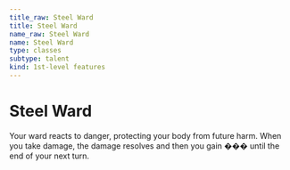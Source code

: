 ```yaml
---
title_raw: Steel Ward
title: Steel Ward
name_raw: Steel Ward
name: Steel Ward
type: classes
subtype: talent
kind: 1st-level features
---
```


# Steel Ward

Your ward reacts to danger, protecting your body from future harm. When you take damage, the damage resolves and then you gain ��� until the end of your next turn.
